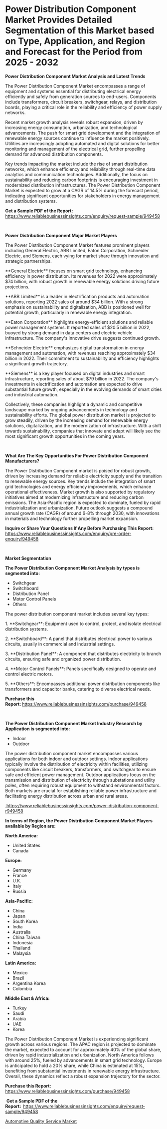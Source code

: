 <p><h1>Power Distribution Component Market Provides Detailed Segmentation of this Market based on Type, Application, and Region and Forecast for the Period from 2025 - 2032</h1></p><p><strong>Power Distribution Component Market Analysis and Latest Trends</strong></p>
<p><p>The Power Distribution Component Market encompasses a range of equipment and systems essential for distributing electrical energy efficiently and safely from generation sources to end-users. Components include transformers, circuit breakers, switchgear, relays, and distribution boards, playing a critical role in the reliability and efficiency of power supply networks. </p><p>Recent market growth analysis reveals robust expansion, driven by increasing energy consumption, urbanization, and technological advancements. The push for smart grid development and the integration of renewable energy sources continue to influence the market positively. Utilities are increasingly adopting automated and digital solutions for better monitoring and management of the electrical grid, further propelling demand for advanced distribution components.</p><p>Key trends impacting the market include the rise of smart distribution networks, which enhance efficiency and reliability through real-time data analytics and communication technologies. Additionally, the focus on sustainability and reducing carbon footprints is encouraging investment in modernized distribution infrastructures. The Power Distribution Component Market is expected to grow at a CAGR of 14.5% during the forecast period, indicating significant opportunities for stakeholders in energy management and distribution systems.</p></p>
<p><strong>Get a Sample PDF of the Report:&nbsp;</strong> <a href="https://www.reliablebusinessinsights.com/enquiry/request-sample/949458?utm_campaign=2534&utm_medium=2&utm_source=Github&utm_content=ia&utm_term=06032025&utm_id=power-distribution-component">https://www.reliablebusinessinsights.com/enquiry/request-sample/949458</a></p>
<p>&nbsp;</p>
<p><strong>Power Distribution Component Major Market Players</strong></p>
<p><p>The Power Distribution Component Market features prominent players including General Electric, ABB Limited, Eaton Corporation, Schneider Electric, and Siemens, each vying for market share through innovation and strategic partnerships.</p><p>**General Electric** focuses on smart grid technology, enhancing efficiency in power distribution. Its revenues for 2022 were approximately $74 billion, with robust growth in renewable energy solutions driving future projections.</p><p>**ABB Limited** is a leader in electrification products and automation solutions, reporting 2022 sales of around $34 billion. With a strong emphasis on sustainability and digitalization, ABB is positioned well for potential growth, particularly in renewable energy integration.</p><p>**Eaton Corporation** highlights energy-efficient solutions and reliable power management systems. It reported sales of $20.5 billion in 2022, buoyed by strong demand in data centers and electric vehicle infrastructure. The company's innovative drive suggests continued growth.</p><p>**Schneider Electric** emphasizes digital transformation in energy management and automation, with revenues reaching approximately $34 billion in 2022. Their commitment to sustainability and efficiency highlights a significant growth trajectory.</p><p>**Siemens** is a key player focused on digital industries and smart infrastructure, reporting sales of about $79 billion in 2022. The company's investments in electrification and automation are expected to drive substantial future growth, especially in the evolving demands of smart cities and industrial automation.</p><p>Collectively, these companies highlight a dynamic and competitive landscape marked by ongoing advancements in technology and sustainability efforts. The global power distribution market is projected to grow steadily, driven by the increasing demand for renewable energy solutions, digitalization, and the modernization of infrastructure. With a shift towards sustainability, companies that innovate and adapt will likely see the most significant growth opportunities in the coming years.</p></p>
<p>&nbsp;</p>
<p><strong>What Are The Key Opportunities For Power Distribution Component Manufacturers?</strong></p>
<p><p>The Power Distribution Component market is poised for robust growth, driven by increasing demand for reliable electricity supply and the transition to renewable energy sources. Key trends include the integration of smart grid technologies and energy efficiency improvements, which enhance operational effectiveness. Market growth is also supported by regulatory initiatives aimed at modernizing infrastructure and reducing carbon emissions. The Asia-Pacific region is expected to dominate, fueled by rapid industrialization and urbanization. Future outlook suggests a compound annual growth rate (CAGR) of around 6-8% through 2030, with innovations in materials and technology further propelling market expansion.</p></p>
<p><strong>Inquire or Share Your Questions If Any Before Purchasing This Report:</strong> <a href="https://www.reliablebusinessinsights.com/enquiry/pre-order-enquiry/949458?utm_campaign=2534&utm_medium=2&utm_source=Github&utm_content=ia&utm_term=06032025&utm_id=power-distribution-component">https://www.reliablebusinessinsights.com/enquiry/pre-order-enquiry/949458</a></p>
<p>&nbsp;</p>
<p><strong>Market Segmentation</strong></p>
<p><strong>The Power Distribution Component Market Analysis by types is segmented into:</strong></p>
<p><ul><li>Switchgear</li><li>Switchboard</li><li>Distribution Panel</li><li>Motor Control Panels</li><li>Others</li></ul></p>
<p><p>The power distribution component market includes several key types: </p><p>1. **Switchgear**: Equipment used to control, protect, and isolate electrical distribution systems.</p><p>2. **Switchboard**: A panel that distributes electrical power to various circuits, usually in commercial and industrial settings.</p><p>3. **Distribution Panel**: A component that distributes electricity to branch circuits, ensuring safe and organized power distribution.</p><p>4. **Motor Control Panels**: Panels specifically designed to operate and control electric motors.</p><p>5. **Others**: Encompasses additional power distribution components like transformers and capacitor banks, catering to diverse electrical needs.</p></p>
<p><strong>Purchase this Report:&nbsp;</strong><a href="https://www.reliablebusinessinsights.com/purchase/949458?utm_campaign=2534&utm_medium=2&utm_source=Github&utm_content=ia&utm_term=06032025&utm_id=power-distribution-component">https://www.reliablebusinessinsights.com/purchase/949458</a></p>
<p>&nbsp;</p>
<p><strong>The Power Distribution Component Market Industry Research by Application is segmented into:</strong></p>
<p><ul><li>Indoor</li><li>Outdoor</li></ul></p>
<p><p>The power distribution component market encompasses various applications for both indoor and outdoor settings. Indoor applications typically involve the distribution of electricity within facilities, utilizing components like circuit breakers, transformers, and switchgear to ensure safe and efficient power management. Outdoor applications focus on the transmission and distribution of electricity through substations and utility poles, often requiring robust equipment to withstand environmental factors. Both markets are crucial for establishing reliable power infrastructure and facilitating energy distribution across urban and rural areas.</p></p>
<p><a href="https://www.reliablebusinessinsights.com/power-distribution-component-r949458?utm_campaign=2534&utm_medium=2&utm_source=Github&utm_content=ia&utm_term=06032025&utm_id=power-distribution-component">&nbsp;https://www.reliablebusinessinsights.com/power-distribution-component-r949458</a></p>
<p><strong>In terms of Region, the Power Distribution Component Market Players available by Region are:</strong></p>
<p>
    <p> <strong> North America: </strong>
        <ul>
            <li>United States</li>
            <li>Canada</li>
        </ul>
        </p> 
    <p> <strong> Europe: </strong>
        <ul>
            <li>Germany</li>
            <li>France</li>
            <li>U.K.</li>
            <li>Italy</li>
            <li>Russia</li>
        </ul>
        </p> 
    <p> <strong> Asia-Pacific: </strong>
        <ul>
            <li>China</li>
            <li>Japan</li>
            <li>South Korea</li>
            <li>India</li>
            <li>Australia</li>
            <li>China Taiwan</li>
            <li>Indonesia</li>
            <li>Thailand</li>
            <li>Malaysia</li>
        </ul>
        </p> 
    <p> <strong> Latin America: </strong>
        <ul>
            <li>Mexico</li>
            <li>Brazil</li>
            <li>Argentina Korea</li>
            <li>Colombia</li>
        </ul>
        </p> 
    <p> <strong> Middle East & Africa: </strong>
        <ul>
            <li>Turkey</li>
            <li>Saudi</li>
            <li>Arabia</li>
            <li>UAE</li>
            <li>Korea</li>
        </ul>
    </p>
    </p>
<p><p>The Power Distribution Component Market is experiencing significant growth across various regions. The APAC region is projected to dominate the market, expected to account for approximately 40% of the global share, driven by rapid industrialization and urbanization. North America follows with around 25%, fueled by advancements in smart grid technology. Europe is anticipated to hold a 20% share, while China is estimated at 15%, benefiting from substantial investments in renewable energy infrastructure. Overall, these dynamics reflect a robust expansion trajectory for the sector.</p></p>
<p><strong>Purchase this Report: </strong><a href="https://www.reliablebusinessinsights.com/purchase/949458?utm_campaign=2534&utm_medium=2&utm_source=Github&utm_content=ia&utm_term=06032025&utm_id=power-distribution-component">https://www.reliablebusinessinsights.com/purchase/949458</a></p>
<p>&nbsp;<strong>Get a Sample PDF of the Report:&nbsp;&nbsp;</strong><a href="https://www.reliablebusinessinsights.com/enquiry/request-sample/949458?utm_campaign=2534&utm_medium=2&utm_source=Github&utm_content=ia&utm_term=06032025&utm_id=power-distribution-component">https://www.reliablebusinessinsights.com/enquiry/request-sample/949458</a></p>
<p><strong></strong></p>
<p><p><a href="https://github.com/bolalfredia7777/Market-Research-Report-List-1/blob/main/automotive-quality-service-market.md?utm_campaign=2534&utm_medium=2&utm_source=Github&utm_content=ia&utm_term=06032025&utm_id=power-distribution-component">Automotive Quality Service Market</a></p></p>